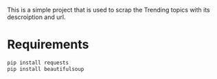 This is a simple project that is used to scrap the Trending topics with its descroiption and url.

# Requirements

```bash
pip install requests
pip install beautifulsoup

```

